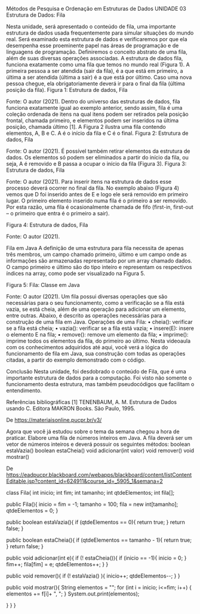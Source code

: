 Métodos de Pesquisa e Ordenação em Estruturas de Dados
UNIDADE 03
Estrutura de Dados: Fila

Nesta unidade, será apresentado o conteúdo de fila, uma importante estrutura de dados usada frequentemente para simular situações do mundo real. Será examinado esta estrutura de dados e verificaremos por que ela desempenha esse proeminente papel nas áreas de programação e de linguagens de programação. Definiremos o conceito abstrato de uma fila, além de suas diversas operações associadas.
A estrutura de dados fila, funciona exatamente como uma fila que temos no mundo real (Figura 1). A primeira pessoa a ser atendida (sair da fila), é a que está em primeiro, a última a ser atendida (última a sair) é a que está por último. Caso uma nova pessoa chegue, ela obrigatoriamente deverá ir para o final da fila (última posição da fila). 
Figura 1: Estrutura de dados, Fila

Fonte: O autor (2021).
Dentro do universo das estruturas de dados, fila funciona exatamente igual ao exemplo anterior, sendo assim, fila é uma coleção ordenada de itens na qual itens podem ser retirados pela posição frontal, chamada primeiro, e elementos podem ser inseridos na última posição, chamada último [1]. A Figura 2 ilustra uma fila contendo elementos, A, B e C. A é o início da fila e C é o final. 
Figura 2: Estrutura de dados, Fila

Fonte: O autor (2021).
É possível também retirar elementos da estrutura de dados. Os elementos só podem ser eliminados a partir do início da fila, ou seja, A é removido e B passa a ocupar o início da fila (Figura 3). 
Figura 3: Estrutura de dados, Fila

Fonte: O autor (2021).
Para inserir itens na estrutura de dados esse processo deverá ocorrer no final da fila. No exemplo abaixo (Figura 4) vemos que D foi inserido antes de E e logo ele será removido em primeiro lugar. O primeiro elemento inserido numa fila é o primeiro a ser removido. Por esta razão, uma fila é ocasionalmente chamada de fifo (first-in, first-out – o primeiro que entra é o primeiro a sair). 

Figura 4: Estrutura de dados, Fila

Fonte: O autor (2021).

Fila em Java
A definição de uma estrutura para fila necessita de apenas três membros, um campo chamado primeiro, último e um campo onde as informações são armazenadas representado por um array chamado dados. O campo primeiro e último são do tipo inteiro e representam os respectivos índices na array, como pode ser visualizado na Figura 5. 

Figura 5: Fila: Classe em Java

Fonte: O autor (2021).
Um fila possui diversas operações que são necessárias para o seu funcionamento, como a verificação se a fila está vazia, se está cheia, além de uma operação para adicionar um elemento, entre outras. Abaixo, é descrito as operações necessárias para a construção de uma fila em Java. 
Operações de uma Fila: 
• cheia(): verificar se a fila está cheia; 
• vazia(): verificar se a fila está vazia; 
• insere(E): insere o elemento E na fila; 
• remove(): remove um elemento da fila; 
• imprime(): imprime todos os elementos da fila, do primeiro ao último. 
Nesta videoaula com os conhecimentos adquiridos até aqui, você verá  a lógica do funcionamento de fila em Java, sua construção com todas as operações citadas, a partir do exemplo demonstrado com o código. 



Conclusão
Nesta unidade, foi desdobrado o conteúdo de Fila, que é uma importante estrutura de dados para a computação. Foi visto não somente o funcionamento desta estrutura, mas também pseudocódigos que facilitam o entendimento. 

Referências bibliográficas
[1] TENENBAUM, A. M. Estrutura de Dados usando C. Editora MAKRON Books. São Paulo, 1995. 

De <https://materiaisonline.pucpr.br/v3/> 






Agora que você já estudou sobre o tema da semana chegou a hora de praticar. Elabore uma fila de números inteiros em Java. A fila deverá ser um vetor de números inteiros e deverá possuir os seguintes métodos: 
boolean estaVazia() 
boolean estaCheia() 
void adicionar(int valor) 
void remover() 
void mostrar()

De <https://eadpucpr.blackboard.com/webapps/blackboard/content/listContentEditable.jsp?content_id=624911&course_id=_5905_1&semana=2> 


class Fila{
int inicio;
int fim;
int tamanho;
int qtdeElementos;
int fila[];

public Fila(){
    inicio = fim = -1;
    tamanho = 100;
    fila = new int[tamanho];
    qtdeElementos = 0;
}

public boolean estaVazia(){
    if (qtdeElementos == 0){
        return true;
    }
    return false;
}

public boolean estaCheia(){
    if (qtdeElementos == tamanho - 1){
        return true;
    }
    return false;
}

public void adicionar(int e){
    if (! estaCheia()){
        if (inicio == -1){
            inicio = 0;
        }
        fim++;
        fila[fim] = e;
        qtdeElementos++;
    }
}

public void remover(){
    if (! estaVazia() ){
        inicio++;
        qtdeElementos--;
    }
}

public void mostrar(){
    String elementos = "";
        for (int i = inicio; i<=fim; i++) {
            elementos += f[i]+ ", ";
        }
        System.out.print(elementos);
        
}
}
}

